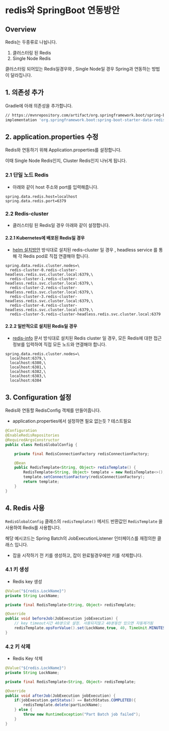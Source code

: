 # redis와 SpringBoot 연동방안
## Overview
Redis는 두종류로 나뉩니다.

1. 클러스터링 된 Redis
2. Single Node Redis

클러스터링 되어있는 Redis일경우와 , Single Node일 경우 Spring과 연동하는 방법이 달라집니다.

## 1. 의존성 추가
Gradle에 아래 의존성을 추가합니다.

```bash
// https://mvnrepository.com/artifact/org.springframework.boot/spring-boot-starter-data-redis
implementation 'org.springframework.boot:spring-boot-starter-data-redis:3.1.3'
```

## 2. application.properties 수정
Redis와 연동하기 위해 Application.properties를 설정합니다.

이때 Single Node Redis인지, Cluster Redis인지 나뉘게 됩니다.

### 2.1 단일 노드 Redis
- 아래와 같이 host 주소와 port를 입력해줍니다.
```application.properties
spring.data.redis.host=localhost
spring.data.redis.port=6379
```

### 2.2 Redis-cluster
- 클러스터링 된 Redis일 경우 아래와 같이 설정합니다.

#### 2.2.1 Kubernetes에 배포된 Redis일 경우
- [helm 설치방안](./install-redis-helm.md) 방식대로 설치된 redis-cluster 일 경우 , headless service 를 통해 각 Redis pod로 직접 연결해야 합니다.
```application.properties
spring.data.redis.cluster.nodes=\
  redis-cluster-0.redis-cluster-headless.redis.svc.cluster.local:6379,\
  redis-cluster-1.redis-cluster-headless.redis.svc.cluster.local:6379,\
  redis-cluster-2.redis-cluster-headless.redis.svc.cluster.local:6379,\
  redis-cluster-3.redis-cluster-headless.redis.svc.cluster.local:6379,\
  redis-cluster-4.redis-cluster-headless.redis.svc.cluster.local:6379,\
  redis-cluster-5.redis-cluster-headless.redis.svc.cluster.local:6379
```

#### 2.2.2 일반적으로 설치된 Redis일 경우
- [redis-info](./redis-info.md) 문서 방식대로 설치된 Redis cluster 일 경우, 모든 Redis에 대한 접근정보를 입력하여 직접 모든 노드와 연결해야 합니다.
```application.properties
spring.data.redis.cluster.nodes=\
  localhost:6379,\
  localhost:6380,\
  localhost:6381,\
  localhost:6382,\
  localhost:6383,\
  localhost:6384
```

## 3. Configuration 설정
Redis와 연동할 RedisConfig 객체를 만들어줍니다.
- application.properties에서 설정하면 필요 없는듯 ? 테스트필요
```java
@Configuration
@EnableRedisRepositories
@RequiredArgsConstructor
public class RedisGlobalConfig {

    private final RedisConnectionFactory redisConnectionFactory;

    @Bean
    public RedisTemplate<String, Object> redisTemplate() {
        RedisTemplate<String, Object> template = new RedisTemplate<>();
        template.setConnectionFactory(redisConnectionFactory);
        return template;
    }
}
```

## 4. Redis 사용
```RedisGlobalConfig``` 클래스의 ```redisTemplate()``` 메서드 반환값인 ```RedisTemplate``` 을 사용하여 Redis를 사용합니다.

해당 예시코드는 Spring Batch의 JobExecutionListener 인터페이스를 재정의한 클래스 입니다.
- 잡을 시작하기 전 키를 생성하고, 잡이 완료될경우에만 키를 삭제합니다.
### 4.1 키 생성
- Redis key 생성
```java
@Value("${redis.LockName}")
private String LockName;

private final RedisTemplate<String, Object> redisTemplate;

@Override
public void beforeJob(JobExecution jobExecution) {
    // key timeout시간 40분으로 설정. 사용되지않고 40분동안 있으면 자동제거됨
    redisTemplate.opsForValue().set(LockName,true, 40, TimeUnit.MINUTES); 
}
```
### 4.2 키 삭제
- Redis Key 삭제
```java
@Value("${redis.LockName}")
private String LockName;

private final RedisTemplate<String, Object> redisTemplate;

@Override
public void afterJob(JobExecution jobExecution) {
    if(jobExecution.getStatus() == BatchStatus.COMPLETED){
        redisTemplate.delete(partLockName);
    } else {
        throw new RuntimeException("Part Batch job failed");
    }
}
```